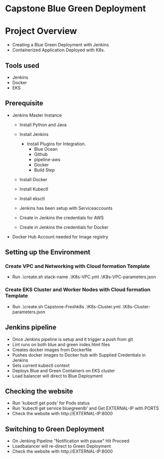 # Capstone Blue Green Deployment
# Project Overview

- Creating a Blue Green Deployment with Jenkins
- Containerized Application Deployed with K8s.



## Tools used

- Jenkins
- Docker
- EKS



## Prerequisite

- Jenkins Master Instance 

  - Install Python and Java

  - Install Jenkins

    - Install Plugins for Integration.
      - Blue Ocean
      - Github 
      - pipeline-aws
      - Docker
      - Build Step

  - Install Docker
  - Install Kubectl
  - Install eksctl

  - Jenkins has been setup with Serviceaccounts
  - Create in Jenkins the credentials for AWS
  - Create in Jenkins the credentials for Docker

- Docker Hub Account needed for Image registry


    

## Setting up the Environment

### Create VPC and Networking with Cloud formation Template
- Run .\create.sh stack-name  .\K8s-VPC.yml .\K8s-VPC-parameters.json   

### Create EKS Cluster and Worker Nodes with Cloud formation Template
- Run .\create.sh Capstone-Freshk8s .\K8s-Cluster.yml .\K8s-Cluster-parameters.json


## Jenkins pipeline
- Once Jenkins pipeline is setup and it trigger a push from git 
- Lint runs on both blue and green index.html files
- Creates docker images from Dockerfile
- Pushes docker images to Docker hub with Supplied Credentials in Jenkins
- Sets current kubectl context
- Deploys Blue and Green Containers on EKS cluster
- Load balancer will direct to Blue Deployment

## Checking the website
- Run 'kubectl get pods' for Pods status
- Run 'kubectl get service bluegreenlb' and Get EXTERNAL-IP with PORTS
- Check the website with http://EXTERNAL-IP:8000

## Switching to Green Deployment
- On Jenking Pipeline "Notification with pause" Hit Proceed
- Loadbalancer will re-direct to Green Deployment
- Check the website with http://EXTERNAL-IP:8000